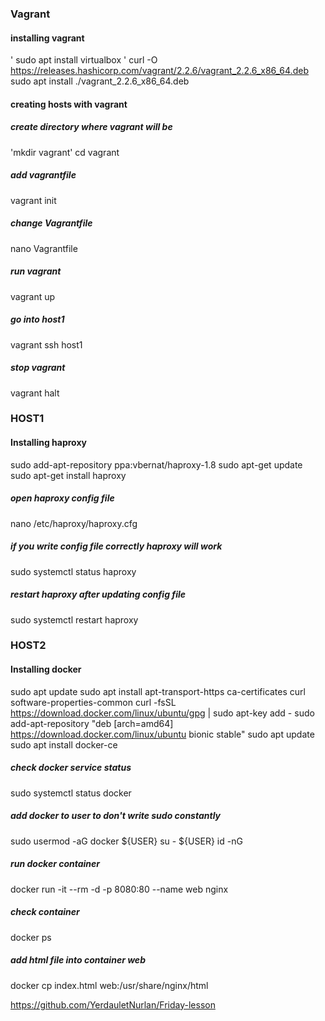 ### Vagrant ###
#### installing vagrant ####
' sudo apt install virtualbox '
curl -O https://releases.hashicorp.com/vagrant/2.2.6/vagrant_2.2.6_x86_64.deb
sudo apt install ./vagrant_2.2.6_x86_64.deb

#### creating hosts with vagrant ####
##### create directory where vagrant will be #####
'mkdir vagrant'
cd vagrant 
##### add vagrantfile #####
vagrant init  
##### change Vagrantfile #####
nano Vagrantfile 
##### run vagrant #####
vagrant up
##### go into host1 #####
vagrant ssh host1
##### stop vagrant #####
vagrant halt 



### HOST1 ###
#### Installing haproxy ####
sudo add-apt-repository ppa:vbernat/haproxy-1.8
sudo apt-get update
sudo apt-get install haproxy
##### open haproxy config file #####
nano /etc/haproxy/haproxy.cfg
##### if you write config file correctly haproxy will work #####
sudo systemctl status haproxy  
##### restart haproxy after updating config file #####
sudo systemctl restart haproxy


### HOST2 ###
#### Installing docker ####
sudo apt update
sudo apt install apt-transport-https ca-certificates curl software-properties-common
curl -fsSL https://download.docker.com/linux/ubuntu/gpg | sudo apt-key add -
sudo add-apt-repository "deb [arch=amd64] https://download.docker.com/linux/ubuntu bionic stable"
sudo apt update
sudo apt install docker-ce

##### check docker service status #####
sudo systemctl status docker
##### add docker to user to don't write sudo constantly #####
sudo usermod -aG docker ${USER}
su - ${USER}
id -nG
##### run docker container #####
docker run -it --rm -d -p 8080:80 --name web nginx 
##### check container #####
docker ps
##### add html file into container web #####
docker cp index.html web:/usr/share/nginx/html






https://github.com/YerdauletNurlan/Friday-lesson
